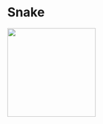 # Snake
<img src="https://github.com/evliyabalik/Snake/assets/20957595/4747f1ae-3884-4482-8a1e-9fdff451e91b" widht="200" height="200">
